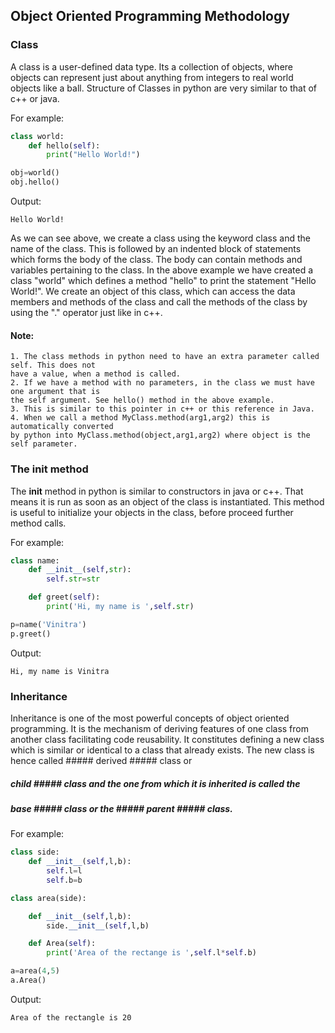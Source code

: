 ## Object Oriented Programming Methodology

### Class

A class is a user-defined data type. Its a collection of
objects, where objects can represent just about anything
from integers to real world objects like a ball. Structure of Classes
in python are very similar to that of c++ or java. 

For example: 

```python
class world:
    def hello(self):
        print("Hello World!")

obj=world()
obj.hello()
```

Output:
```
Hello World!
```
As we can see above, we create a class using the keyword class and the name of the class.
This is followed by an indented block of statements which forms the body of the class.
The body can contain methods and variables pertaining to the class. In the above example 
we have created a class "world" which defines a method "hello" to print the 
statement "Hello World!".
We create an object of this class, which can access the data members and methods of the class
and call the methods of the class by using the "." operator just like in c++.

#### Note: 
```
1. The class methods in python need to have an extra parameter called self. This does not
have a value, when a method is called.
2. If we have a method with no parameters, in the class we must have one argument that is 
the self argument. See hello() method in the above example.
3. This is similar to this pointer in c++ or this reference in Java.
4. When we call a method MyClass.method(arg1,arg2) this is automatically converted
by python into MyClass.method(object,arg1,arg2) where object is the self parameter.
```

### The __init__ method

The __init__ method in python is similar to constructors in java or c++.
That means it is run as soon as an object of the class is instantiated.
This method is useful to initialize your objects in the class, before
proceed further method calls.

For example:
```python
class name:
    def __init__(self,str):
        self.str=str

    def greet(self):
        print('Hi, my name is ',self.str)

p=name('Vinitra')
p.greet()
```
Output:
```
Hi, my name is Vinitra
```
### Inheritance

Inheritance is one of the most powerful concepts of object oriented programming.
It is the mechanism of deriving features of one class from another class facilitating
code reusability.
It constitutes defining a new class which is similar or identical to a class that 
already exists. The new class is hence called ##### derived ##### class or 
##### child ##### class and the one from which it is inherited is called the 
##### base ##### class or the ##### parent ##### class.
For example:
```python
class side:
    def __init__(self,l,b):
        self.l=l
        self.b=b

class area(side):

    def __init__(self,l,b):
        side.__init__(self,l,b)

    def Area(self):
        print('Area of the rectange is ',self.l*self.b)

a=area(4,5)
a.Area()
```
Output:
```
Area of the rectangle is 20
```

